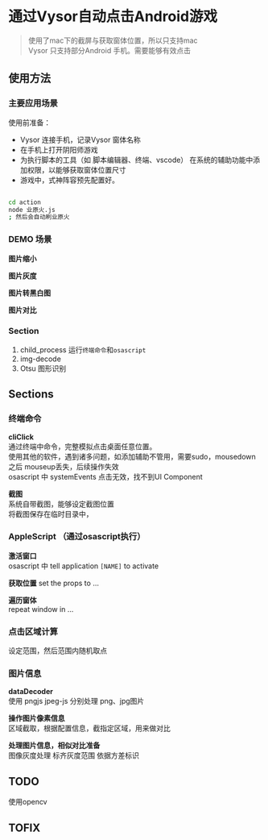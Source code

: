 # 通过Vysor自动点击Android游戏 

> 使用了mac下的截屏与获取窗体位置，所以只支持mac   
 Vysor 只支持部分Android 手机。需要能够有效点击

## 使用方法  

### 主要应用场景   

使用前准备：  

 - Vysor 连接手机，记录Vysor 窗体名称
 - 在手机上打开阴阳师游戏
 - 为执行脚本的工具（如 脚本编辑器、终端、vscode） 在系统的辅助功能中添加权限，以能够获取窗体位置尺寸
 - 游戏中，式神阵容预先配置好。

```bash

cd action 
node 业原火.js
; 然后会自动刷业原火

```

### DEMO 场景 

**图片缩小**

**图片灰度**  

**图片转黑白图**  

**图片对比**

### Section
1. child_process 运行`终端命令`和`osascript`
2. img-decode 
3. Otsu 图形识别


## Sections

### 终端命令  

**cliClick**  
通过终端中命令，完整模拟点击桌面任意位置。  
使用其他的软件，遇到诸多问题，如添加辅助不管用，需要sudo，mousedown 之后 mouseup丢失，后续操作失效    
osascript 中 systemEvents 点击无效，找不到UI Component

**截图**  
系统自带截图，能够设定截图位置  
将截图保存在临时目录中，

### AppleScript （通过osascript执行）

**激活窗口**  
osascript 中 tell application `[NAME]` to activate  

**获取位置**
set the props to ... 

**遍历窗体**  
repeat window in ...

### 点击区域计算  

设定范围，然后范围内随机取点

### 图片信息

**dataDecoder**  
使用 pngjs jpeg-js 分别处理 png、jpg图片

**操作图片像素信息**  
区域截取，根据配置信息，截指定区域，用来做对比

**处理图片信息，相似对比准备**  
图像灰度处理
标齐灰度范围
依据方差标识

## TODO  

使用opencv


## TOFIX  
